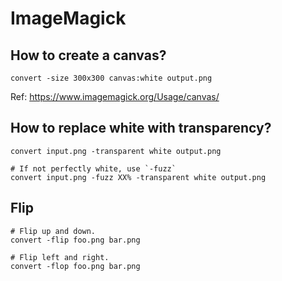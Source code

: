 # ImageMagick

## How to create a canvas?

```
convert -size 300x300 canvas:white output.png
```

Ref: https://www.imagemagick.org/Usage/canvas/

## How to replace white with transparency?

```
convert input.png -transparent white output.png

# If not perfectly white, use `-fuzz`
convert input.png -fuzz XX% -transparent white output.png
```

## Flip

```
# Flip up and down.
convert -flip foo.png bar.png

# Flip left and right.
convert -flop foo.png bar.png
```
